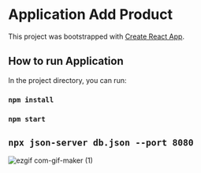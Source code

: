 # Application Add Product

This project was bootstrapped with [Create React App](https://github.com/facebook/create-react-app).

## How to run Application

In the project directory, you can run:

### `npm install`
### `npm start`
## `npx json-server db.json --port 8080`
![ezgif com-gif-maker (1)](https://user-images.githubusercontent.com/97507160/212562612-e85ea84e-8eaf-4291-89a9-bbd90ca9605f.gif)


